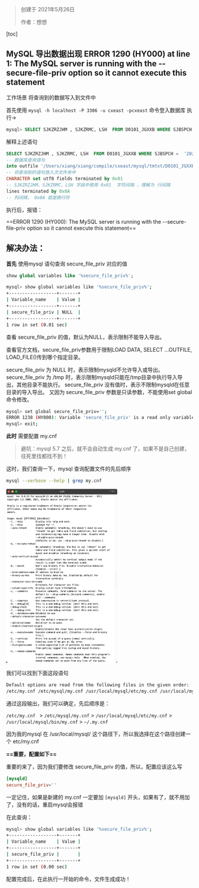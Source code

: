 > 创建于 2021年5月26日
>
> 作者：想想

[toc]

## MySQL 导出数据出现 ERROR 1290 (HY000) at line 1: The MySQL server is running with the --secure-file-priv option so it cannot execute this statement

工作场景 将查询到的数据写入到文件中

首先使用 `mysql -h localhost -P 3306 -u cxeast -pcxeast` 命令登入数据库 执行->

```sql
mysql> SELECT SJKZRZJHM , SJKZRMC, LSH  FROM D0101_JGXXB WHERE SJBSPCH =  '20201231'AND SJKZRBZ = 'Y'  into outfile '/Users/xiang/xiang/compile/cxeast/mysql/tmtxt/D0101_JGXXB.txt' CHARACTER set utf8 fields terminated by 0x01 lines terminated by 0x0A;
```

解释上述语句

```sql
SELECT SJKZRZJHM , SJKZRMC, LSH  FROM D0101_JGXXB WHERE SJBSPCH =  '20201231'AND SJKZRBZ = 'Y' 
-- 数据库查询语句
into outfile '/Users/xiang/xiang/compile/cxeast/mysql/tmtxt/D0101_JGXXB.txt' 
-- 将查询到的语句放入次文件夹中
CHARACTER set utf8 fields terminated by 0x01 
-- SJKZRZJHM、SJKZRMC、LSH 字段中使用 0x01  字符间隔 ，理解为 行间隔
lines terminated by 0x0A 
-- 列间隔， 0x0A 就是换行符
```



执行后，报错：

==ERROR 1290 (HY000): The MySQL server is running with the --secure-file-priv option so it cannot execute this statement==



## 解决办法：

**首先**  使用mysql 语句查询 secure_file_priv 对应的值

```sql
show global variables like '%secure_file_priv%';
```

```sh
mysql> show global variables like '%secure_file_priv%';
+------------------+-------+
| Variable_name    | Value |
+------------------+-------+
| secure_file_priv | NULL  |
+------------------+-------+
1 row in set (0.01 sec)
```

查看 secure_file_priv 的值，默认为NULL，表示限制不能导入导出。

查看官方文档，secure_file_priv参数用于限制LOAD DATA, SELECT …OUTFILE, LOAD_FILE()传到哪个指定目录。

secure_file_priv 为 NULL 时，表示限制mysqld不允许导入或导出。
secure_file_priv 为 /tmp 时，表示限制mysqld只能在/tmp目录中执行导入导出，其他目录不能执行。
secure_file_priv 没有值时，表示不限制mysqld在任意目录的导入导出。
又因为 secure_file_priv 参数是只读参数，不能使用set global命令修改。

```sh
mysql> set global secure_file_priv='';
ERROR 1238 (HY000): Variable 'secure_file_priv' is a read only variable
mysql> exit;
```



**此时** 需要配置 my.cnf 

> 避坑：mysql 5.7 之后，就不会自动生成 my.cnf 了，如果不是自己创建，往死里找都找不到！

这时，我们查询一下，mysql 查询配置文件的先后顺序

```sh
mysql --verbose --help | grep my.cnf
```

<img src="images/image-20210526152242896.png" alt="image-20210526152242896" style="zoom:50%;" />

我们可以找到下面这段语句

```sh
Default options are read from the following files in the given order:
/etc/my.cnf /etc/mysql/my.cnf /usr/local/mysql/etc/my.cnf /usr/local/mysql/bin/my.cnf ~/.my.cnf
```

通过这段输出，我们可以确定，先后顺序是：

`/etc/my.cnf ` > `/etc/mysql/my.cnf` > `/usr/local/mysql/etc/my.cnf` > `/usr/local/mysql/bin/my.cnf` > `~/.my.cnf`

因为我的mysql 在  /usr/local/mysql/ 这个路径下，所以我选择在这个路径创建一个 etc/my.cnf

**==重要，配置如下==**

重要的来了，因为我们要修改 secure_file_priv 的值，所以，配置应该这么写

```cnf
[mysqld]
secure_file_priv=''
```

一定记住，如果是新建的 my.cnf 一定要加 `[mysqld]` 开头，如果有了，就不用加了，没有的话，重启mysql会报错

在此查询：

```sh
mysql> show global variables like '%secure_file_priv%';
+------------------+-------+
| Variable_name    | Value |
+------------------+-------+
| secure_file_priv |       |
+------------------+-------+
1 row in set (0.00 sec)
```

配置完成后，在此执行一开始的命令，文件生成成功！